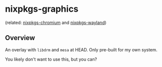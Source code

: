 # nixpkgs-graphics

(related: [nixpkgs-chromium](https://github.com/colemickens/nixpkgs-chromium)
and [nixpkgs-wayland](https://github.com/colemickens/nixpkgs-wayland))

## Overview

An overlay with `libdrm` and `mesa` at HEAD.
Only pre-built for my own system.

You likely don't want to use this, but you can?

